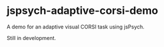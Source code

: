 # jspsych-adaptive-corsi-demo
A demo for an adaptive visual CORSI task using jsPsych.

Still in development.

